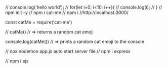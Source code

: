 // console.log('hello world');
// for(let i=0; i<10; i++){
//     console.log(i);
// }
// npm init -y
// npm i cat-me
// npm i
//http://localhost:3000/

const catMe = require('cat-me')

// catMe() // => returns a random cat emoji

console.log(catMe()) // => prints a random cat emoji to the console


// npx nodemon app.js auto start server file
// npm i express

// npm i ejs